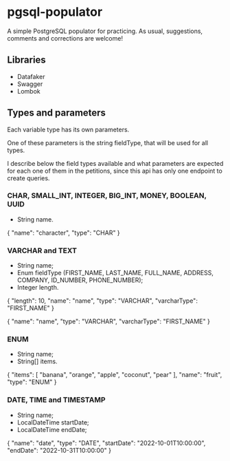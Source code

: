 # pgsql-populator
A simple PostgreSQL populator for practicing. As usual, suggestions, comments and corrections are welcome!

## Libraries

* Datafaker
* Swagger
* Lombok

## Types and parameters

Each variable type has its own parameters.

One of these parameters is the string fieldType, that will be used for all types. 

I describe below the field types available and what parameters are expected for each one of them in the petitions, since this api has only one endpoint to create queries.

### CHAR, SMALL_INT, INTEGER, BIG_INT, MONEY, BOOLEAN, UUID

* String name.

{
    "name": "character",
    "type": "CHAR"
}

### VARCHAR and TEXT

* String name;
* Enum fieldType (FIRST_NAME, LAST_NAME, FULL_NAME, ADDRESS, COMPANY, ID_NUMBER, PHONE_NUMBER);
* Integer length.

{
    "length": 10,
    "name": "name",
    "type": "VARCHAR",
    "varcharType": "FIRST_NAME"
} 

{
    "name": "name",
    "type": "VARCHAR",
    "varcharType": "FIRST_NAME"
}

### ENUM

* String name;
* String[] items.

{
    "items": [
      "banana", "orange", "apple", "coconut", "pear"
    ],
    "name": "fruit",
    "type": "ENUM"
}

### DATE, TIME and TIMESTAMP

* String name;
* LocalDateTime startDate;
* LocalDateTime endDate;

{
    "name": "date",
    "type": "DATE",
    "startDate": "2022-10-01T10:00:00",
    "endDate": "2022-10-31T10:00:00"
}